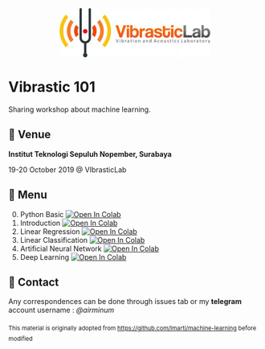 <p align="center">
  <img src="img/vibrastic.jpg">
</p>

# Vibrastic 101

Sharing workshop about machine learning.

## :triangular_flag_on_post: Venue

**Institut Teknologi Sepuluh Nopember, Surabaya**

19-20 October 2019 @ VIbrasticLab


## :hamburger: Menu

0. Python Basic [![Open In Colab](https://colab.research.google.com/assets/colab-badge.svg)](https://colab.research.google.com/github/linerocks/vibrastic101/blob/master/notebook/python_basic.ipynb)
1. Introduction [![Open In Colab](https://colab.research.google.com/assets/colab-badge.svg)](https://colab.research.google.com/github/linerocks/vibrastic101/blob/master/notebook/introduction.ipynb)
2. Linear Regression [![Open In Colab](https://colab.research.google.com/assets/colab-badge.svg)](https://colab.research.google.com/github/linerocks/vibrastic101/blob/master/notebook/linear_regression.ipynb)
3. Linear Classification [![Open In Colab](https://colab.research.google.com/assets/colab-badge.svg)](https://colab.research.google.com/github/linerocks/vibrastic101/blob/master/notebook/linear_calssification.ipynb)
4. Artificial Neural Network [![Open In Colab](https://colab.research.google.com/assets/colab-badge.svg)](https://colab.research.google.com/github/linerocks/vibrastic101/blob/master/notebook/artificial_neural_network.ipynb)
5. Deep Learning [![Open In Colab](https://colab.research.google.com/assets/colab-badge.svg)](https://colab.research.google.com/github/linerocks/vibrastic101/blob/master/notebook/deep_learning.ipynb)

## :email: Contact 

Any correspondences can be done through issues tab or my **telegram** account username : *@airminum*

<sub>This material is originally adopted from https://github.com/lmarti/machine-learning before modified</sub>
